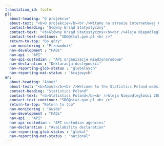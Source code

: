 ```yaml
---
translation_id: footer
pl:
  about-heading: "O projekcie"
  about-text: "<b>O projekcie</b><br />Witamy na stronie internetowej GUS poświęconej Agendzie 2030 i Celom Zrównoważonego Rozwoju"
  contact-heading: "Główny Urząd Statystyczny"
  contact-text: "<b>Główny Urząd Statystyczny</b><br />Aleja Niepodległości 208<br />00-925 Warszawa<br />"
  contact-text-continue: "SDG@stat.gov.pl <br />"
  return-to-top: "Do góry"
  nav-monitoring : "Przewodnik"
  nav-development : "FAQs"
  nav-api : "API"
  nav-api-custodian : "API organizacje międzynarodowe"
  nav-declaration : "Deklaracja dostępności"
  nav-reporting-glob-status : "globalnych"
  nav-reporting-nat-status : "krajowych"
en:
  about-heading: "About"
  about-text: "<b>About</b><br />Welcome to the Statistics Poland website dedicated to the 2030 Agenda and Sustainable Development Goals"
  contact-heading: "Statistics Poland"
  contact-text: "<b>Statistics Poland</b><br />Aleja Niepodległości 208<br />00-925 Warszawa<br />"
  contact-text-continue: "SDG@stat.gov.pl <br />"
  return-to-top: "Return to top"
  nav-monitoring : "Guide"
  nav-development : "FAQs"
  nav-api : "API"
  nav-api-custodian : "API custodian agencies"
  nav-declaration : "Availability declaration"
  nav-reporting-glob-status : "global"
  nav-reporting-nat-status : "national"
---
```

